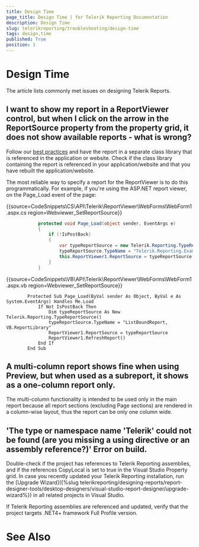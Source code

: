 ```yaml
---
title: Design Time
page_title: Design Time | for Telerik Reporting Documentation
description: Design Time
slug: telerikreporting/troubleshooting/design-time
tags: design,time
published: True
position: 1
---
```


# Design Time



The article lists commonly met issues on designing Telerik Reports.

## I want to show my report in a ReportViewer control, but when I click on the arrow in the ReportSource property from the property grid, it does not show available reports - what is wrong?

Follow our [best practices](66CD7D60-7708-42D5-8BB4-506676E8679E) and have the report in a separate class library
          that is referenced in the application or website. Check if the class library containing the report is referenced in your application/website
          and that you have rebuilt the application/website.
        

The most reliable way to specify a report for the ReportViewer is to do this programmatically. For example, if you're using the ASP.NET
          report viewer, on the Page_Load event of the page:
        

{{source=CodeSnippets\CS\API\Telerik\ReportViewer\WebForms\WebForm1.aspx.cs region=Webviewer_SetReportSource}}
````C#
	        protected void Page_Load(object sender, EventArgs e)
	        {
	            if (!IsPostBack)
	            {
	                var typeReportSource = new Telerik.Reporting.TypeReportSource();
	                typeReportSource.TypeName = "Telerik.Reporting.Examples.CSharp.ListBoundReport, CSharp.ReportLibrary";
	                this.ReportViewer1.ReportSource = typeReportSource;
	            }
	        }
````



{{source=CodeSnippets\VB\API\Telerik\ReportViewer\WebForms\WebForm1.aspx.vb region=Webviewer_SetReportSource}}
````VB
	    Protected Sub Page_Load(ByVal sender As Object, ByVal e As System.EventArgs) Handles Me.Load
	        If Not IsPostBack Then
	            Dim typeReportSource As New Telerik.Reporting.TypeReportSource()
	            typeReportSource.TypeName = "ListBoundReport, VB.ReportLibrary"
	            ReportViewer1.ReportSource = typeReportSource
	            ReportViewer1.RefreshReport()
	        End If
	    End Sub
````



## A multi-column report shows fine when using Preview, but when used as a subreport, it shows as a one-column report only.

The multi-column functionality is intended to be used only in the main
          report because all report sections (excluding Page sections) are rendered in
          a column-wise layout, thus the report can be only one column wide.
        



## 'The type or namespace name 'Telerik' could not be found (are you missing a using directive or an assembly reference?)' Error on build.

Double-check if the project has references to Telerik Reporting assemblies,
          and if the references CopyLocal is set to true in the Visual Studio Property grid.
          In case you recently updated your Telerik Reporting installation, run the
          [Upgrade Wizard]({%slug telerikreporting/designing-reports/report-designer-tools/desktop-designers/visual-studio-report-designer/upgrade-wizard%}) in all related projects in Visual Studio.
        

If Telerik Reporting assemblies are referenced and updated, verify that the project targets .NET4+ framework Full Profile version.

# See Also
